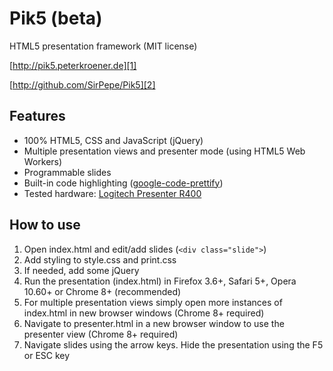 Pik5 (beta)
===========

HTML5 presentation framework (MIT license)

[http://pik5.peterkroener.de][1]

[http://github.com/SirPepe/Pik5][2]

Features
--------

  * 100% HTML5, CSS and JavaScript (jQuery)
  * Multiple presentation views and presenter mode (using HTML5 Web Workers)
  * Programmable slides
  * Built-in code highlighting ([google-code-prettify][3])
  * Tested hardware: [Logitech Presenter R400][4]


How to use
----------

   1. Open index.html and edit/add slides (`<div class="slide">`)
   2. Add styling to style.css and print.css
   3. If needed, add some jQuery
   4. Run the presentation (index.html) in Firefox 3.6+, Safari 5+, Opera 10.60+ or Chrome 8+ (recommended)
   5. For multiple presentation views simply open more instances of index.html in new browser windows (Chrome 8+ required)
   6. Navigate to presenter.html in a new browser window to use the presenter view (Chrome 8+ required)
   7. Navigate slides using the arrow keys. Hide the presentation using the F5 or ESC key


  [1]: http://pik5.peterkroener.de
  [2]: http://github.com/SirPepe/P5
  [3]: http://code.google.com/p/google-code-prettify/
  [4]: http://www.logitech.com/en-us/mice-pointers/presentation-remote/devices/5993
